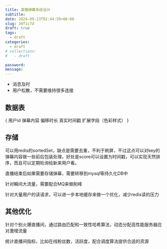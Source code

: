 ```yaml
---
title: 直播弹幕系统设计
subtitle:
date: 2024-09-23T02:44:59+08:00
slug: 30f1c7d
draft: true
tags:
  - draft
categories:
  - draft
# collections:
#   - draft

password:
message:
---
```

- 消息及时
- 用户松散，不需要维持很多连接

## 数据表

{
	用户id
	弹幕内容
	偏移时长
	真实时间戳
	扩展字段（色彩样式）
}

## 存储

可以用redis的sortedSet，缺点是需要去重，不利于刷屏，不过这点可以对key的弹幕内容做一些前后包装处理，好处是score可以设置为时间戳，可以实现天然排序，而且可以定期轮询给新来用户看。

直播结束后如果需要存储弹幕，需要转移到mysql等持久化DB中

针对瞬间大流量，需要配合MQ来做削峰

针对大量用户的读请求，可以进一步本地缓存来做一个优化，减少redis读的压力

## 其他优化

针对个别火爆直播间，通过路由匹配和一致性哈希算法，动态分配高性能服务器应对激增流量

统计直播间指标，比如在线粉丝数，活跃度，配合调度算法提供合适的资源




